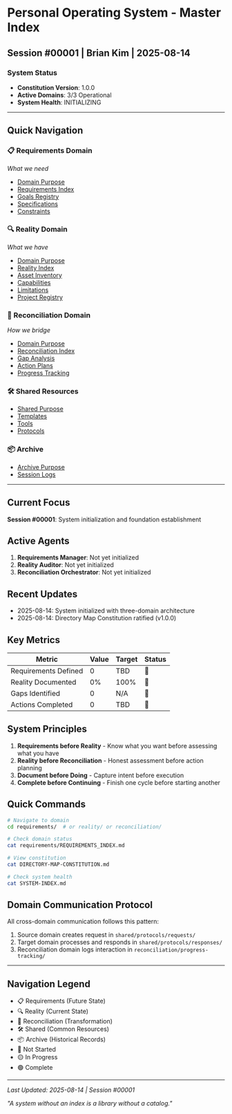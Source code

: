 # Personal Operating System - Master Index
## Session #00001 | Brian Kim | 2025-08-14

### System Status
- **Constitution Version**: 1.0.0
- **Active Domains**: 3/3 Operational
- **System Health**: INITIALIZING

---

## Quick Navigation

### 📋 Requirements Domain
*What we need*
- [Domain Purpose](requirements/PURPOSE.md)
- [Requirements Index](requirements/REQUIREMENTS_INDEX.md)
- [Goals Registry](requirements/goals/)
- [Specifications](requirements/specifications/)
- [Constraints](requirements/constraints/)

### 🔍 Reality Domain
*What we have*
- [Domain Purpose](reality/PURPOSE.md)
- [Reality Index](reality/REALITY_INDEX.md)
- [Asset Inventory](reality/inventory/)
- [Capabilities](reality/capabilities/)
- [Limitations](reality/limitations/)
- [Project Registry](reality/project-registry/)

### 🔄 Reconciliation Domain
*How we bridge*
- [Domain Purpose](reconciliation/PURPOSE.md)
- [Reconciliation Index](reconciliation/RECONCILIATION_INDEX.md)
- [Gap Analysis](reconciliation/gap-analysis/)
- [Action Plans](reconciliation/action-plans/)
- [Progress Tracking](reconciliation/progress-tracking/)

### 🛠️ Shared Resources
- [Shared Purpose](shared/PURPOSE.md)
- [Templates](shared/templates/)
- [Tools](shared/tools/)
- [Protocols](shared/protocols/)

### 📦 Archive
- [Archive Purpose](archive/PURPOSE.md)
- [Session Logs](archive/sessions/)

---

## Current Focus
**Session #00001**: System initialization and foundation establishment

## Active Agents
1. **Requirements Manager**: Not yet initialized
2. **Reality Auditor**: Not yet initialized  
3. **Reconciliation Orchestrator**: Not yet initialized

## Recent Updates
- 2025-08-14: System initialized with three-domain architecture
- 2025-08-14: Directory Map Constitution ratified (v1.0.0)

## Key Metrics
| Metric | Value | Target | Status |
|--------|-------|--------|--------|
| Requirements Defined | 0 | TBD | 🔴 |
| Reality Documented | 0% | 100% | 🔴 |
| Gaps Identified | 0 | N/A | 🔴 |
| Actions Completed | 0 | TBD | 🔴 |

## System Principles
1. **Requirements before Reality** - Know what you want before assessing what you have
2. **Reality before Reconciliation** - Honest assessment before action planning
3. **Document before Doing** - Capture intent before execution
4. **Complete before Continuing** - Finish one cycle before starting another

## Quick Commands
```bash
# Navigate to domain
cd requirements/  # or reality/ or reconciliation/

# Check domain status
cat requirements/REQUIREMENTS_INDEX.md

# View constitution
cat DIRECTORY-MAP-CONSTITUTION.md

# Check system health
cat SYSTEM-INDEX.md
```

## Domain Communication Protocol
All cross-domain communication follows this pattern:
1. Source domain creates request in `shared/protocols/requests/`
2. Target domain processes and responds in `shared/protocols/responses/`
3. Reconciliation domain logs interaction in `reconciliation/progress-tracking/`

---

## Navigation Legend
- 📋 Requirements (Future State)
- 🔍 Reality (Current State)
- 🔄 Reconciliation (Transformation)
- 🛠️ Shared (Common Resources)
- 📦 Archive (Historical Records)
- 🔴 Not Started
- 🟡 In Progress
- 🟢 Complete

---

*Last Updated: 2025-08-14 | Session #00001*

*"A system without an index is a library without a catalog."*